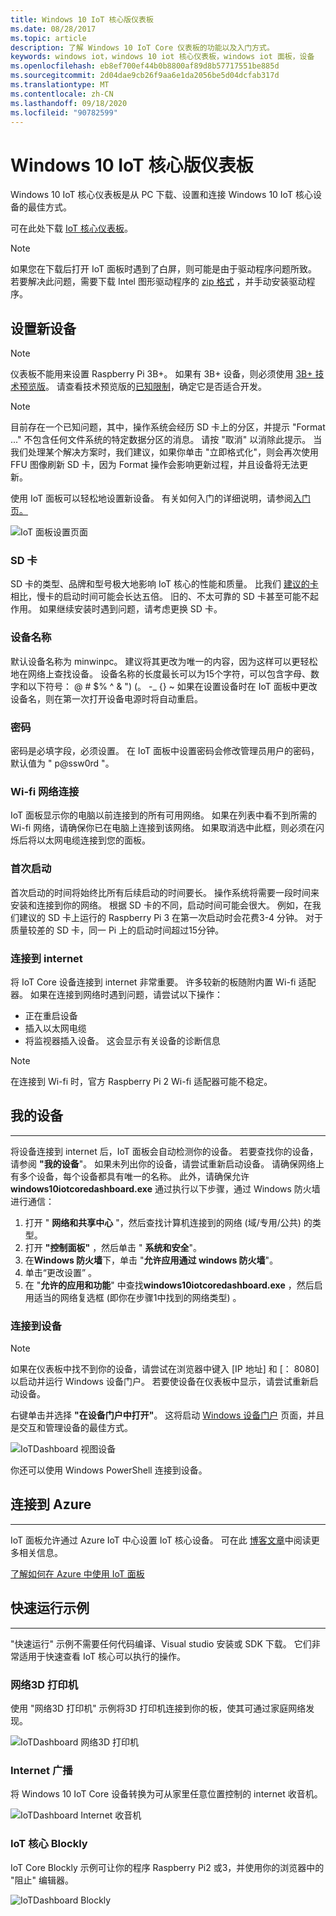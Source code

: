 ```yaml
---
title: Windows 10 IoT 核心版仪表板
ms.date: 08/28/2017
ms.topic: article
description: 了解 Windows 10 IoT Core 仪表板的功能以及入门方式。
keywords: windows iot，windows 10 iot 核心仪表板，windows iot 面板，设备
ms.openlocfilehash: eb8ef700ef44b0b8800af89d8b57717551be885d
ms.sourcegitcommit: 2d04dae9cb26f9aa6e1da2056be5d04dcfab317d
ms.translationtype: MT
ms.contentlocale: zh-CN
ms.lasthandoff: 09/18/2020
ms.locfileid: "90782599"
---
```

# <a name="windows-10-iot-core-dashboard"></a>Windows 10 IoT 核心版仪表板

Windows 10 IoT 核心仪表板是从 PC 下载、设置和连接 Windows 10 IoT 核心设备的最佳方式。

可在此处下载 [IoT 核心仪表板](https://go.microsoft.com/fwlink/?LinkID=708576)。

> [!NOTE]
> 如果您在下载后打开 IoT 面板时遇到了白屏，则可能是由于驱动程序问题所致。 若要解决此问题，需要下载 Intel 图形驱动程序的 [zip 格式](https://downloadmirror.intel.com/27894/a08/win64_24.20.100.6229.zip) ，并手动安装驱动程序。 

## <a name="set-up-a-new-device"></a>设置新设备

> [!NOTE]
> 仪表板不能用来设置 Raspberry Pi 3B+。 如果有 3B+ 设备，则必须使用 [3B+ 技术预览版](https://www.microsoft.com/software-download/windowsiot)。 请查看技术预览版的[已知限制](https://docs.microsoft.com/windows/iot-core/troubleshooting)，确定它是否适合开发。

> [!NOTE]
> 目前存在一个已知问题，其中，操作系统会经历 SD 卡上的分区，并提示 "Format ..." 不包含任何文件系统的特定数据分区的消息。 请按 "取消" 以消除此提示。 当我们处理某个解决方案时，我们建议，如果你单击 "立即格式化"，则会再次使用 FFU 图像刷新 SD 卡，因为 Format 操作会影响更新过程，并且设备将无法更新。


使用 IoT 面板可以轻松地设置新设备。 有关如何入门的详细说明，请参阅[入门页。](https://docs.microsoft.com/windows/iot-core/getstarted)

![IoT 面板设置页面](../media/IoTDashboard/IoTDashboard_SetupPage.PNG)

### <a name="sd-card"></a>SD 卡
SD 卡的类型、品牌和型号极大地影响 IoT 核心的性能和质量。
比我们 [建议的卡](../learn-about-hardware/hardwarecompatlist.md)相比，慢卡的启动时间可能会长达五倍。
旧的、不太可靠的 SD 卡甚至可能不起作用。 如果继续安装时遇到问题，请考虑更换 SD 卡。

### <a name="device-name"></a>设备名称
默认设备名称为 minwinpc。 建议将其更改为唯一的内容，因为这样可以更轻松地在网络上查找设备。 设备名称的长度最长可以为15个字符，可以包含字母、数字和以下符号： @ # $% ^ & ")  (。 -_ {} ~ 如果在设置设备时在 IoT 面板中更改设备名，则在第一次打开设备电源时将自动重启。

### <a name="password"></a>密码
密码是必填字段，必须设置。 在 IoT 面板中设置密码会修改管理员用户的密码，默认值为 " p@ssw0rd "。

### <a name="wi-fi-network-connection"></a>Wi-fi 网络连接
IoT 面板显示你的电脑以前连接到的所有可用网络。 如果在列表中看不到所需的 Wi-fi 网络，请确保你已在电脑上连接到该网络。
如果取消选中此框，则必须在闪烁后将以太网电缆连接到您的面板。

### <a name="first-boot"></a>首次启动
首次启动的时间将始终比所有后续启动的时间要长。 操作系统将需要一段时间来安装和连接到你的网络。
根据 SD 卡的不同，启动时间可能会很大。 例如，在我们建议的 SD 卡上运行的 Raspberry Pi 3 在第一次启动时会花费3-4 分钟。 对于质量较差的 SD 卡，同一 Pi 上的启动时间超过15分钟。

### <a name="connecting-to-the-internet"></a>连接到 internet
将 IoT Core 设备连接到 internet 非常重要。 许多较新的板随附内置 Wi-fi 适配器。 如果在连接到网络时遇到问题，请尝试以下操作：

* 正在重启设备
* 插入以太网电缆
* 将监视器插入设备。 这会显示有关设备的诊断信息

> [!NOTE]
> 在连接到 Wi-fi 时，官方 Raspberry Pi 2 Wi-fi 适配器可能不稳定。


## <a name="my-devices"></a>我的设备
___
将设备连接到 internet 后，IoT 面板会自动检测你的设备。
若要查找你的设备，请参阅 **"我的设备**"。 如果未列出你的设备，请尝试重新启动设备。 请确保网络上有多个设备，每个设备都具有唯一的名称。 此外，请确保允许 **windows10iotcoredashboard.exe** 通过执行以下步骤，通过 Windows 防火墙进行通信：

1. 打开 " **网络和共享中心** "，然后查找计算机连接到的网络 (域/专用/公共) 的类型。
2. 打开 **"控制面板"** ，然后单击 " **系统和安全**"。
3. 在**Windows 防火墙**下，单击 "**允许应用通过 windows 防火墙**"。
4. 单击“更改设置”  。
5. 在 "**允许的应用和功能**" 中查找**windows10iotcoredashboard.exe** ，然后启用适当的网络复选框 (即你在步骤1中找到的网络类型) 。


### <a name="connect-to-your-device"></a>连接到设备

> [!NOTE]
> 如果在仪表板中找不到你的设备，请尝试在浏览器中键入 [IP 地址] 和 [： 8080] 以启动并运行 Windows 设备门户。 若要使设备在仪表板中显示，请尝试重新启动设备。


右键单击并选择 **"在设备门户中打开"**。 这将启动 [Windows 设备门户](../manage-your-device/DevicePortal.md) 页面，并且是交互和管理设备的最佳方式。

![IoTDashboard 视图设备](../media/IoTDashboard/IoTDashboard_RightClickMenu.PNG)

你还可以使用 Windows PowerShell 连接到设备。

## <a name="connect-to-azure"></a>连接到 Azure
___
IoT 面板允许通过 Azure IoT 中心设置 IoT 核心设备。 可在此 [博客文章](https://blogs.windows.com/buildingapps/2016/07/20/building-secure-apps-for-windows-iot-core)中阅读更多相关信息。

[了解如何在 Azure 中使用 IoT 面板](https://docs.microsoft.com/windows/iot-core/connect-to-cloud/connectdevicetocloud)

## <a name="quick-run-samples"></a>快速运行示例
___

"快速运行" 示例不需要任何代码编译、Visual studio 安装或 SDK 下载。 它们非常适用于快速查看 IoT 核心可以执行的操作。

### <a name="network-3d-printer"></a>网络3D 打印机
使用 "网络3D 打印机" 示例将3D 打印机连接到你的板，使其可通过家庭网络发现。 

![IoTDashboard 网络3D 打印机](../media/IoTDashboard/IoTDashboard_3DPrinter.PNG)

### <a name="internet-radio"></a>Internet 广播
将 Windows 10 IoT Core 设备转换为可从家里任意位置控制的 internet 收音机。

![IoTDashboard Internet 收音机](../media/IoTDashboard/IoTDashboard_InternetRadio.PNG)

### <a name="iot-core-blockly"></a>IoT 核心 Blockly
IoT Core Blockly 示例可让你的程序 Raspberry Pi2 或3，并使用你的浏览器中的 "阻止" 编辑器。

![IoTDashboard Blockly](../media/IoTDashboard/IoTDashboard_Blockly.PNG)
